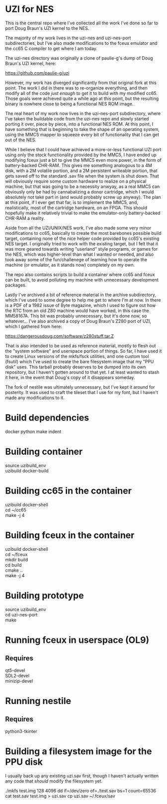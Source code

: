 # UZI for NES

This is the central repo where I've collected all the work I've done so
far to port Doug Braun's UZI kernel to the NES.

The majority of my work lives in the uzi-nes and uzi-nes-port
subdirectories, but I've also made modifications to the fceux emulator
and the cc65 C compiler to get where I am today.

The uzi-nes directory was originally a clone of paulie-g's dump of Doug
Braun's UZI kernel, here:

https://github.com/paulie-g/uzi

However, my work has diverged significantly from that original fork at
this point.  The work I did in there was to re-organize everything, and
then modify all of the code _just enough_ to get it to build with my
modified cc65.  Those goals were achieved quite a while ago at this
point, but the resulting binary is nowhere close to being a functional
NES ROM image.

The real heart of my work now lives in the uzi-nes-port subdirectory,
where I've taken the buildable code from the uzi-nes repo and slowly
started porting it over, piece by piece, into a functional NES ROM.  At
this point, I have something that is beginning to take the shape of an
operating system, using the MMC5 mapper to squeeze every bit of
functionality that I can get out of the NES.

While I believe that I could have achieved a more-or-less functional UZI
port using only the stock functionality provided by the MMC5, I have
ended up modifying fceux just a bit to give the MMC5 even more power, in
the form of battery-backed CHR-RAM.  This gives me something analogous
to a 4M disk, with a 2M volatile portion, and a 2M persistent writeable
portion, that gets saved off to the standard .sav file when the system
is shut down.  That will obviously require some custom hardware to
realize on a physical machine, but that was going to be a necessity
anwyay, as a real MMC5 can obviously only be had by cannabalizing a
donor cartridge, which I would absolutely not take part in (and would
probably screw up anyway).  The plan at this point, if I ever get that
far, is to implement the MMC5, and, realistically, most of the cartridge
hardware, on an FPGA.  This should hopefully make it relatively trivial
to make the emulator-only battery-backed CHR-RAM a reality.

Aside from all the UZI/UNIX/NES work, I've also made some very minor
modifications to cc65, basically to create the most barebones possible
build target, containing none of the nice helper code provided by cc65's
existing NES target.  I originally tried to work with the existing
target, but I felt that it was more geared towards writing "userland"
style programs, or games for the NES, which was higher-level than what I
wanted or needed, and also took away some of the fun/challenege of
learning how to operate the machine (or emulator, as it stands now)
completely on my own.

The repo also contains scripts to build a container where cc65 and fceux
can be built, to avoid polluting my machine with unnecessary development
packages.

Lastly I've archived a bit of reference material in the archive
subdirectory, which I've used to some degree to help me get to where I'm
at now.  In there is a PDF of a 1982 issue of Byte magazine, which I
used to figure out how the RTC from an old Z80 machine would have
worked, in this case the MM58167A.  This bit was probably unnecessary,
but it's done now, so whatever...  I've also archived a copy of Doug
Braun's Z280 port of UZI, which I gathered from here:

https://dangerousdoug.com/software/z280stuff.tar.Z

That is also intended to be used as reference material, mostly to flesh
out the "system software" and userspace portion of things.  So far, I
have used it to create Linux versions of the mkfs/fsck utilities, and
one custom tool (fsutil) which I've used to create the bare filesystem
image that my "PPU disk" uses.  This tarball probably deserves to be
dumped into its own repository, but I haven't gotten around to that yet.
I at least wanted to stash it here, in the event that Doug's copy of it
disappears someday.

The fork of nestile was ultimately unnecessary, but I've kept it around
for posterity.  It was used to craft the tileset that I use for my font,
but I haven't made any modifications to it.

# Build dependencies

docker
python
make
indent

# Building container

source uzibuild_env  
uzibuild docker-build  

# Building cc65 in the container

uzibuild docker-shell  
cd ~/cc65  
make -j 4  

# Building fceux in the container

uzibuild docker-shell  
cd ~/fceux  
mkdir build  
cd build  
cmake ..  
make -j 4  

# Building prototype

source uzibuild_env  
cd uzi-nes-port  
make  

# Running fceux in userspace (OL9)

## Requires

qt5-devel  
SDL2-devel  
minizip-devel  

# Running nestile

## Requires

python3-tkinter  

# Building a filesystem image for the PPU disk

I usually back up any existing uzi.sav first, though I haven't actually
written any code that _should_ modify the filesystem yet.

./mkfs test.img 128 4096
dd if=/dev/zero of=./test.sav bs=1 count=65536
cat test.sav test.img > uzi.sav
cp uzi.sav ~/.fceux/sav
